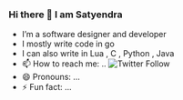 ### Hi there 👋 I am Satyendra 

<!--
**codifierr/codifierr** is a ✨ _special_ ✨ repository because its `README.md` (this file) appears on your GitHub profile.
-->
- I’m a software designer and developer 
- I mostly write code in go 
- I can also write in Lua , C , Python , Java
- 📫 How to reach me: .. ![Twitter Follow](https://img.shields.io/twitter/follow/enggsatya?label=Satyendra&style=social)
- 😄 Pronouns: ...
- ⚡ Fun fact: ...

